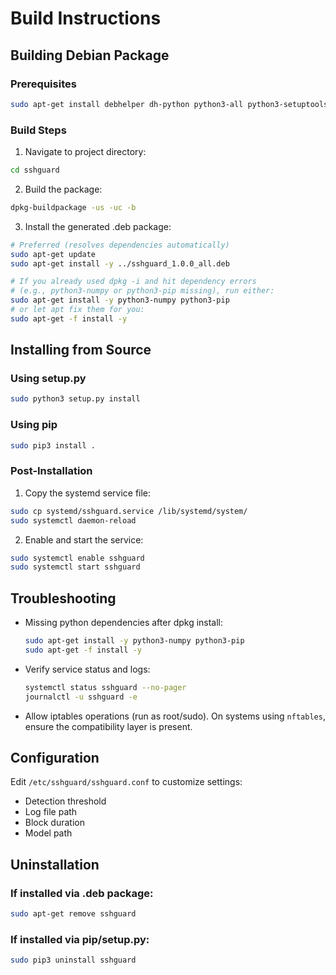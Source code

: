 # Build Instructions

## Building Debian Package

### Prerequisites

```bash
sudo apt-get install debhelper dh-python python3-all python3-setuptools
```

### Build Steps

1. Navigate to project directory:
```bash
cd sshguard
```

2. Build the package:
```bash
dpkg-buildpackage -us -uc -b
```

3. Install the generated .deb package:
```bash
# Preferred (resolves dependencies automatically)
sudo apt-get update
sudo apt-get install -y ../sshguard_1.0.0_all.deb

# If you already used dpkg -i and hit dependency errors
# (e.g., python3-numpy or python3-pip missing), run either:
sudo apt-get install -y python3-numpy python3-pip
# or let apt fix them for you:
sudo apt-get -f install -y
```

## Installing from Source

### Using setup.py

```bash
sudo python3 setup.py install
```

### Using pip

```bash
sudo pip3 install .
```

### Post-Installation

1. Copy the systemd service file:
```bash
sudo cp systemd/sshguard.service /lib/systemd/system/
sudo systemctl daemon-reload
```

2. Enable and start the service:
```bash
sudo systemctl enable sshguard
sudo systemctl start sshguard
```

## Troubleshooting

- Missing python dependencies after dpkg install:
  ```bash
  sudo apt-get install -y python3-numpy python3-pip
  sudo apt-get -f install -y
  ```
- Verify service status and logs:
  ```bash
  systemctl status sshguard --no-pager
  journalctl -u sshguard -e
  ```
- Allow iptables operations (run as root/sudo). On systems using `nftables`, ensure the compatibility layer is present.

## Configuration

Edit `/etc/sshguard/sshguard.conf` to customize settings:

- Detection threshold
- Log file path
- Block duration
- Model path

## Uninstallation

### If installed via .deb package:
```bash
sudo apt-get remove sshguard
```

### If installed via pip/setup.py:
```bash
sudo pip3 uninstall sshguard
```

